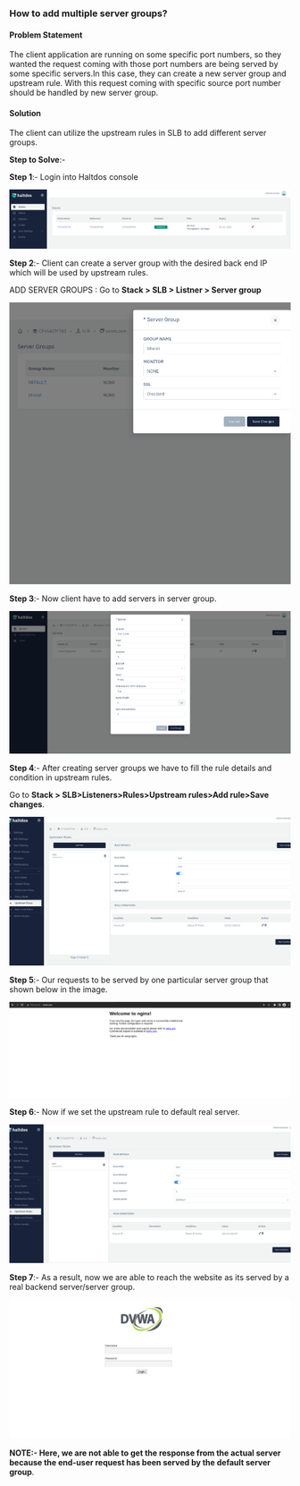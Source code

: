 ### **How to add multiple server groups**?

#### **Problem Statement**

The client application are running on some specific port numbers, so they wanted the request coming with those port numbers are being served by some specific servers.In this case, they can create a new server group and upstream rule. With this request coming with specific source port number should be handled by new server group.

#### **Solution**

The client can utilize the upstream rules in SLB to add different server groups.

**Step to Solve**:-

**Step 1**:- Login into Haltdos console

![](/img/adc/v6/kb/adc9.1.png)

**Step 2**:- Client can create a server group with the desired back end IP which will be used by upstream rules.

ADD SERVER GROUPS : Go to **Stack > SLB > Listner > Server group**

![](/img/adc/v6/kb/adc9.2.png)

**Step 3**:- Now client have to add servers in server group.

![](/img/adc/v6/kb/adc9.3.png)

**Step 4**:- After creating server groups we have to fill the rule details and condition in upstream rules.

Go to **Stack > SLB>Listeners>Rules>Upstream rules>Add rule>Save changes**.

![](/img/adc/v6/kb/adc9.4.png)

**Step 5**:- Our requests to be served by one particular server group that shown below in the image.

![](/img/adc/v6/kb/adc9.5.png)

**Step 6**:- Now if we set the upstream rule to default real server.

![](/img/adc/v6/kb/adc9.6.png)

**Step 7**:- As a result, now we are able to reach the website as its served by a real backend server/server group.

![](/img/adc/v6/kb/adc9.7.png)

**NOTE:- Here, we are not able to get the response from the actual server because the end-user request has been served by the default server group**.